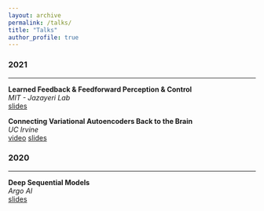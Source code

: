 ```yaml
---
layout: archive
permalink: /talks/
title: "Talks"
author_profile: true
---
```


### 2021
___

**Learned Feedback & Feedforward Perception & Control**  
*MIT - Jazayeri Lab*  
[slides](../files/talks/2021/mit_presentation.pdf)

**Connecting Variational Autoencoders Back to the Brain**  
*UC Irvine*  
[video](https://www.youtube.com/watch?v=iVz6uwD7i6A&feature=youtu.be) [slides](../files/talks/2021/uc_irvine_talk.pdf)

### 2020
___

**Deep Sequential Models**  
*Argo AI*  
[slides](../files/talks/2020/argo_talk.pdf)
